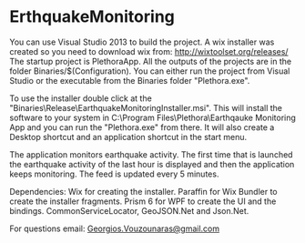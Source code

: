 # ErthquakeMonitoring

You can use Visual Studio 2013 to build the project. A wix installer was created so you need to download wix from: http://wixtoolset.org/releases/
The startup project is PlethoraApp. 
All the outputs of the projects are in the folder Binaries/$(Configuration).
You can either run the project from Visual Studio or the executable from the Binaries folder "Plethora.exe".

To use the installer double click at the "Binaries\Release\EarthquakeMonitoringInstaller.msi". This will install the software to your system in C:\Program Files\Plethora\Earthqauke Monitoring App and you can run the "Plethora.exe" from there.
It will also create a Desktop shortcut and an application shortcut in the start menu. 

The application monitors earthquake activity. The first time that is launched the earthquake activity of the last hour is displayed and then the application keeps monitoring. The feed is updated every 5 minutes.

Dependencies:
Wix for creating the installer.
Paraffin for Wix Bundler to create the installer fragments.
Prism 6 for WPF to create the UI and the bindings.
CommonServiceLocator, GeoJSON.Net and Json.Net.

For questions email: Georgios.Vouzounaras@gmail.com
